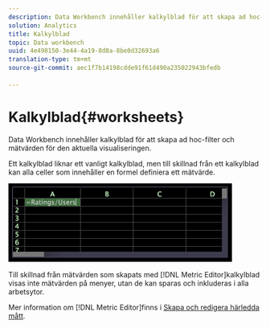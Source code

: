 ```yaml
---
description: Data Workbench innehåller kalkylblad för att skapa ad hoc-filter och mätvärden för den aktuella visualiseringen.
solution: Analytics
title: Kalkylblad
topic: Data workbench
uuid: 4e498150-3e44-4a19-8d8a-8be0d32693a6
translation-type: tm+mt
source-git-commit: aec1f7b14198cdde91f61d490a235022943bfedb

---
```



# Kalkylblad{#worksheets}

Data Workbench innehåller kalkylblad för att skapa ad hoc-filter och mätvärden för den aktuella visualiseringen.

Ett kalkylblad liknar ett vanligt kalkylblad, men till skillnad från ett kalkylblad kan alla celler som innehåller en formel definiera ett mätvärde.

![](assets/vis_Worksheet_TextAndFormula.png)

Till skillnad från mätvärden som skapats med [!DNL Metric Editor]kalkylblad visas inte mätvärden på menyer, utan de kan sparas och inkluderas i alla arbetsytor.

Mer information om [!DNL Metric Editor]finns i [Skapa och redigera härledda mått](../../../../home/c-get-started/c-admin-intrf/c-prof-mgr/c-drvd-mtrcs.md#concept-e41723b342a849309874b26232224a40).
